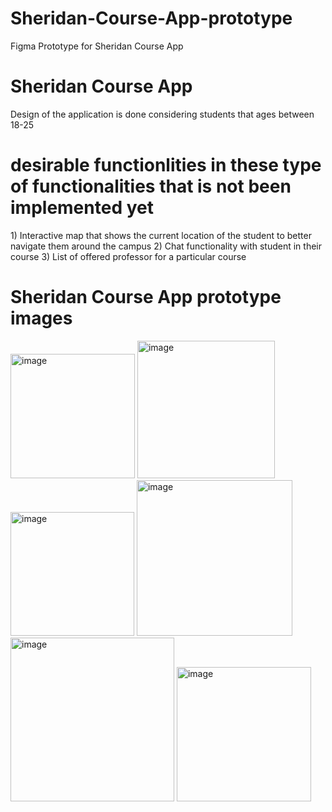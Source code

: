 # Sheridan-Course-App-prototype
Figma Prototype for Sheridan Course App

<h1> Sheridan Course App </h1>
 Design of the application is done considering students that ages between 18-25
  
<h1> desirable functionlities in these type of functionalities that is not been implemented yet </h1>
1) Interactive map that shows the current location of the student to better navigate them around the campus 
2) Chat functionality with student in their course
3) List of offered professor for a particular course 


<h1> Sheridan Course App prototype images </h1>

<img width="199" alt="image" src="https://user-images.githubusercontent.com/82590756/220012426-89987ea5-32e4-4e59-99f3-058f5f045d1c.png">

<img width="220" alt="image" src="https://user-images.githubusercontent.com/82590756/220012457-c074513d-68e1-43a5-aec3-1026c28dc49d.png">

<img width="198" alt="image" src="https://user-images.githubusercontent.com/82590756/220012469-fa53a898-389f-4a5c-896a-69332b7d5fd5.png">

<img width="249" alt="image" src="https://user-images.githubusercontent.com/82590756/220012479-7cb8e5ac-d0d1-4e02-9c0c-f3e55ae54534.png">

<img width="262" alt="image" src="https://user-images.githubusercontent.com/82590756/220012491-061e7fec-9338-43f1-83ac-1e2bee7b54b9.png">

<img width="215" alt="image" src="https://user-images.githubusercontent.com/82590756/220012504-e2d1e806-05bb-4f58-a65d-b7d5db042ad2.png">

